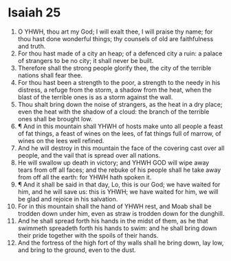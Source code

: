 ﻿# Isaiah 25
1. O YHWH, thou art my God; I will exalt thee, I will praise thy name; for thou hast done wonderful things; thy counsels of old are faithfulness and truth. 
2. For thou hast made of a city an heap; of a defenced city a ruin: a palace of strangers to be no city; it shall never be built. 
3. Therefore shall the strong people glorify thee, the city of the terrible nations shall fear thee. 
4. For thou hast been a strength to the poor, a strength to the needy in his distress, a refuge from the storm, a shadow from the heat, when the blast of the terrible ones is as a storm against the wall. 
5. Thou shalt bring down the noise of strangers, as the heat in a dry place; even the heat with the shadow of a cloud: the branch of the terrible ones shall be brought low. 
6. ¶ And in this mountain shall YHWH of hosts make unto all people a feast of fat things, a feast of wines on the lees, of fat things full of marrow, of wines on the lees well refined. 
7. And he will destroy in this mountain the face of the covering cast over all people, and the vail that is spread over all nations. 
8. He will swallow up death in victory; and YHWH GOD will wipe away tears from off all faces; and the rebuke of his people shall he take away from off all the earth: for YHWH hath spoken it. 
9. ¶ And it shall be said in that day, Lo, this is our God; we have waited for him, and he will save us: this is YHWH; we have waited for him, we will be glad and rejoice in his salvation. 
10. For in this mountain shall the hand of YHWH rest, and Moab shall be trodden down under him, even as straw is trodden down for the dunghill. 
11. And he shall spread forth his hands in the midst of them, as he that swimmeth spreadeth forth his hands to swim: and he shall bring down their pride together with the spoils of their hands. 
12. And the fortress of the high fort of thy walls shall he bring down, lay low, and bring to the ground, even to the dust. 

